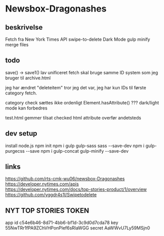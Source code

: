 # Newsbox-Dragonashes

## beskrivelse

Fetch fra New York Times API
swipe-to-delete
Dark Mode
gulp
  minify
  merge files

## todo


save() -> save1()
lav unificeret fetch
  skal bruge samme ID system som jeg bruger til archive.html

jeg har ændret "deleteitem" tror jeg det var, jeg har kun IDs til første category fetch.

category check sættes ikke ordenligt
  Element.hasAttribute() ???
dark/light mode kan forbedres

test.html gemmer tilsat checked html attribute
  overfør andetsteds

## dev setup

install node.js
npm init
npm i gulp gulp-sass sass --save-dev
npm i gulp-purgecss --save
npm i gulp-concat gulp-minify --save-dev

## links

https://github.com/rts-cmk-wu06/newsbox-Dragonashes
https://developer.nytimes.com/apis
  https://developer.nytimes.com/docs/top-stories-product/1/overview
https://github.com/yggdr4s1l/Swipetodelete


## NYT TOP STORIES TOKEN

app id
c54e6b46-8d71-4bb6-bf1d-3c9d0d7cda78
key
55NwTRr1fPA9ZChVHPonPlef6sRlaWGG
secret
AaWWvU7Ly59MSjn0